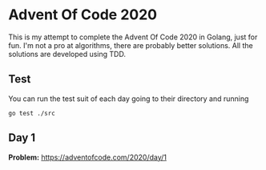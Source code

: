 # Advent Of Code 2020

This is my attempt to complete the Advent Of Code 2020 in Golang, just for fun.
I'm not a pro at algorithms, there are probably better solutions.
All the solutions are developed using TDD.

## Test 
You can run the test suit of each day going to their directory and running
```
go test ./src
```
## Day 1

**Problem:** https://adventofcode.com/2020/day/1




